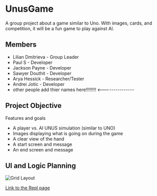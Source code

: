 # UnusGame
A group project about a game similar to Uno. With images, cards, and competition, it will be a fun game to play against AI.

## Members
* Lilian Dmitrieva - Group Leader
* Paul S - Developer
* Jackson Payne - Developer
*  Sawyer Douthit - Developer
* Arya Hessick - Researcher/Tester
* Andrei Jotic - Developer
* other people add thier names here!!!!!!!!                                           <---------------

## Project Objective

Features and goals
* A player vs. AI UNUS simulation (similar to UNO)
* Images displaying what is going on during the game
* A clear view of the hand
* A start screen and message
* An end screen and message

## UI and Logic Planning

![Grid Layout](https://github.com/LilianDm/UnusGame/blob/main/images/Unus-Revised-Grid-Layout.png?raw=true)

[Link to the Repl page](https://replit.com/join/gnumiivyfg-9622884)
